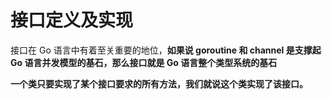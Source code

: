 # 接口定义及实现

接口在 Go 语言中有着至关重要的地位，**如果说 goroutine 和 channel 是支撑起 Go 语言并发模型的基石，那么接口就是 Go 语言整个类型系统的基石**

**一个类只要实现了某个接口要求的所有方法，我们就说这个类实现了该接口。**
